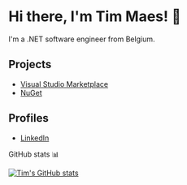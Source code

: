 # Hi there, I'm Tim Maes! :wave:

I'm a .NET software engineer from Belgium.

## Projects

- [Visual Studio Marketplace](https://marketplace.visualstudio.com/Publishers/TimMaes)
- [NuGet](https://www.nuget.org/profiles/Tim-Maes)

## Profiles

- [LinkedIn](https://www.linkedin.com/in/tim-maes-93a82112a/)

GitHub stats 📊

[![Tim's GitHub stats](https://github-readme-stats.vercel.app/api?username=Tim-Maes&show_icons=true&theme=transparent)](https://github.com/anuraghazra/github-readme-stats)
